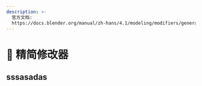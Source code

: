 ```yaml
---
description: >-
  官方文档:
  https://docs.blender.org/manual/zh-hans/4.1/modeling/modifiers/generate/decimate.html#decimate-modifier
---
```


# 🦴 精简修改器

## sssasadas&#x20;
